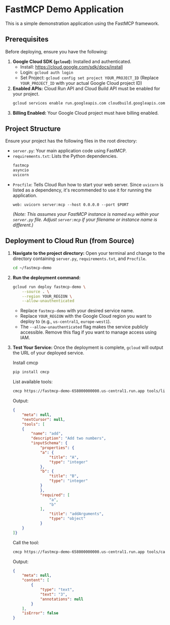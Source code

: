 # FastMCP Demo Application

This is a simple demonstration application using the FastMCP framework.

## Prerequisites

Before deploying, ensure you have the following:

1.  **Google Cloud SDK (`gcloud`):** Installed and authenticated.
    *   Install: https://cloud.google.com/sdk/docs/install
    *   Login: `gcloud auth login`
    *   Set Project: `gcloud config set project YOUR_PROJECT_ID` (Replace `YOUR_PROJECT_ID` with your actual Google Cloud project ID)
2.  **Enabled APIs:** Cloud Run API and Cloud Build API must be enabled for your project.
    ```bash
    gcloud services enable run.googleapis.com cloudbuild.googleapis.com
    ```
3.  **Billing Enabled:** Your Google Cloud project must have billing enabled.

## Project Structure

Ensure your project has the following files in the root directory:

*   `server.py`: Your main application code using FastMCP.
*   `requirements.txt`: Lists the Python dependencies.
    ```txt
    fastmcp
    asyncio
    uvicorn
    ```
*   `Procfile`: Tells Cloud Run how to start your web server. Since `uvicorn` is listed as a dependency, it's recommended to use it for running the application.
    ```Procfile
    web: uvicorn server:mcp --host 0.0.0.0 --port $PORT
    ```
    *(Note: This assumes your FastMCP instance is named `mcp` within your `server.py` file. Adjust `server:mcp` if your filename or instance name is different.)*

## Deployment to Cloud Run (from Source)

1.  **Navigate to the project directory:**
    Open your terminal and change to the directory containing `server.py`, `requirements.txt`, and `Procfile`.
    ```bash
    cd ~/fastmcp-demo
    ```

2.  **Run the deployment command:**
    ```bash
    gcloud run deploy fastmcp-demo \
        --source . \
        --region YOUR_REGION \
        --allow-unauthenticated
    ```
    *   Replace `fastmcp-demo` with your desired service name.
    *   Replace `YOUR_REGION` with the Google Cloud region you want to deploy to (e.g., `us-central1`, `europe-west1`).
    *   The `--allow-unauthenticated` flag makes the service publicly accessible. Remove this flag if you want to manage access using IAM.

3.  **Test Your Service:**
    Once the deployment is complete, `gcloud` will output the URL of your deployed service. 

    Install cmcp
    ```bash
    pip install cmcp
    ```

    List available tools:
    ```bash
    cmcp https://fastmcp-demo-658000000000.us-central1.run.app tools/list 
    ```

    Output:
    ```json
    {   
        "meta": null,
        "nextCursor": null,
        "tools": [
        {
            "name": "add",
            "description": "Add two numbers",
            "inputSchema": {
                "properties": {
                "a": {
                    "title": "A",
                    "type": "integer"
                },
                "b": {
                    "title": "B",
                    "type": "integer"
                }
                },
                "required": [
                    "a",
                    "b"
                ],
                    "title": "addArguments",
                    "type": "object"
                }
        }
    ]}
    ```

    Call the tool:
    ```bash
    cmcp https://fastmcp-demo-658000000000.us-central1.run.app tools/call -d '{"name": "add", "arguments": {"a": 1, "b": 2}}'
    ```

    Output:
    ```json
    {
        "meta": null,
        "content": [
            {
                "type": "text",
                "text": "3",
                "annotations": null
            }
        ],
        "isError": false
    }
    ```